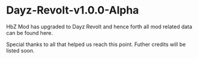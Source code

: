 Dayz-Revolt-v1.0.0-Alpha
========================

HbZ Mod has upgraded to Dayz Revolt and hence forth all mod related data can be found here.

Special thanks to all that helped us reach this point. Futher credits will be listed soon.
